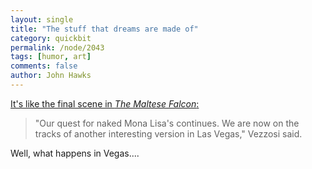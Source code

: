 ```yaml
---
layout: single 
title: "The stuff that dreams are made of" 
category: quickbit
permalink: /node/2043
tags: [humor, art] 
comments: false 
author: John Hawks 
---
```


<a href="http://www.msnbc.msn.com/id/31320879/ns/technology_and_science-science/">It's like the final scene in <i>The Maltese Falcon</i>:</a> 

<blockquote>"Our quest for naked Mona Lisa's continues. We are now on the tracks of another interesting version in Las Vegas," Vezzosi said.</blockquote>

Well, what happens in Vegas....




